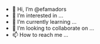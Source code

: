 - 👋 Hi, I’m @efamadors
- 👀 I’m interested in ...
- 🌱 I’m currently learning ...
- 💞️ I’m looking to collaborate on ...
- 📫 How to reach me ...

<!---
efamadors/efamadors is a ✨ special ✨ repository because its `README.md` (this file) appears on your GitHub profile.
You can click the Preview link to take a look at your changes.
--->
